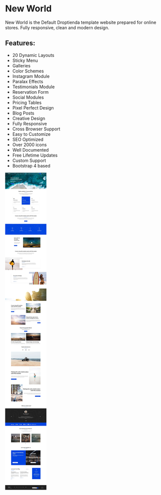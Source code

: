 # New World

New World is the Default Droptienda template website prepared for online stores. Fully responsive, clean and modern design.

## Features:

* 20 Dynamic Layouts
* Sticky Menu
* Galleries
* Color Schemes
* Instagram Module
* Paralax Effects
* Testimonials Module
* Reservation Form
* Social Modules
* Pricing Tables
* Pixel Perfect Design
* Blog Posts
* Creative Design
* Fully Responsive
* Cross Browser Support
* Easy to Customize
* SEO Optimized
* Over 2000 icons
* Well Documented
* Free Lifetime Updates
* Custom Support
* Bootstrap 4 based

![features.jpg](./readme_assets/features.jpg "")